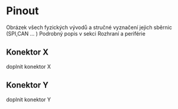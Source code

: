 # Pinout

Obrázek všech fyzických vývodů a stručné vyznačení jejich sběrnic (SPI,CAN  ... ) Podrobný popis v sekci Rozhraní a periférie 

## Konektor X

doplnit konektor X

## Konektor Y

doplnit konektor Y

